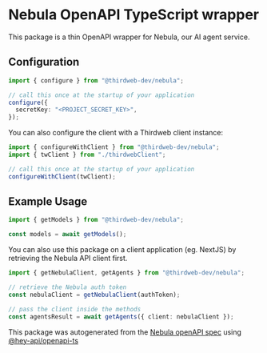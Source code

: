 # Nebula OpenAPI TypeScript wrapper

This package is a thin OpenAPI wrapper for Nebula, our AI agent service.

## Configuration

```ts
import { configure } from "@thirdweb-dev/nebula";

// call this once at the startup of your application
configure({
  secretKey: "<PROJECT_SECRET_KEY>",
});
```

You can also configure the client with a Thirdweb client instance:

```ts
import { configureWithClient } from "@thirdweb-dev/nebula";
import { twClient } from "./thirdwebClient";

// call this once at the startup of your application
configureWithClient(twClient);
```

## Example Usage

```ts
import { getModels } from "@thirdweb-dev/nebula";

const models = await getModels();
```

You can also use this package on a client application (eg. NextJS) by retrieving the Nebula API client first.

```ts
import { getNebulaClient, getAgents } from "@thirdweb-dev/nebula";

// retrieve the Nebula auth token
const nebulaClient = getNebulaClient(authToken);

// pass the client inside the methods
const agentsResult = await getAgents({ client: nebulaClient });
```

This package was autogenerated from the [Nebula openAPI spec](https://nebula-api.thirdweb.com/docs) using [@hey-api/openapi-ts](https://github.com/hey-api/openapi-ts)

